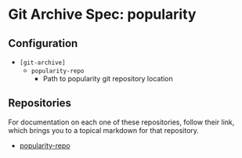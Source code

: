 # Git Archive Spec: popularity

## Configuration

- `[git-archive]`
    - `popularity-repo`
        - Path to popularity git repository location

## Repositories

For documentation on each one of these repositories, follow their link,
which brings you to a topical markdown for that repository.

- [popularity-repo](doc/repos/popularity-repo.md)
